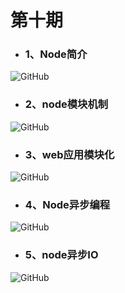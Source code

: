 # 第十期


- ### 1、Node简介

<img src="https://raw.githubusercontent.com/Tnfe/TNFE-Diagram/master/assets/%E7%AC%AC%E5%8D%81%E6%9C%9F/Node%E7%AE%80%E4%BB%8B.png" alt="GitHub" title="http what" />

- ### 2、node模块机制

<img src="https://raw.githubusercontent.com/Tnfe/TNFE-Diagram/master/assets/%E7%AC%AC%E5%8D%81%E6%9C%9F/node%E6%A8%A1%E5%9D%97%E6%9C%BA%E5%88%B6.png" alt="GitHub" title="process" />

- ### 3、web应用模块化

<img src="https://raw.githubusercontent.com/Tnfe/TNFE-Diagram/master/assets/%E7%AC%AC%E5%8D%81%E6%9C%9F/web%E5%BA%94%E7%94%A8%E6%A8%A1%E5%9D%97%E5%8C%96.png" alt="GitHub" title="process" />

- ### 4、Node异步编程

<img src="https://raw.githubusercontent.com/Tnfe/TNFE-Diagram/master/assets/%E7%AC%AC%E5%8D%81%E6%9C%9F/Node%E5%BC%82%E6%AD%A5%E7%BC%96%E7%A8%8B.png" alt="GitHub" title="process" />

- ### 5、node异步IO

<img src="https://raw.githubusercontent.com/Tnfe/TNFE-Diagram/master/assets/%E7%AC%AC%E5%8D%81%E6%9C%9F/Node%E5%BC%82%E6%AD%A5I%3AO.png" alt="GitHub" title="process" />
